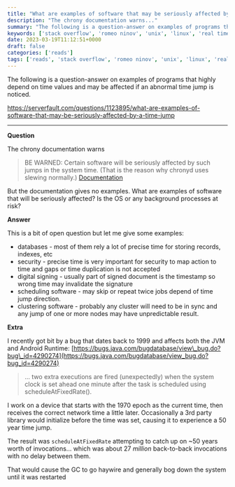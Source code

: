 ```yaml
---
title: "What are examples of software that may be seriously affected by a time jump?"
description: "The chrony documentation warns..."
summary: "The following is a question-answer on examples of programs that highly depend on time values and may be affected if an abnormal time jump is noticed."
keywords: ['stack overflow', 'romeo ninov', 'unix', 'linux', 'real time', 'chrony']
date: 2023-03-19T11:12:51+0000
draft: false
categories: ['reads']
tags: ['reads', 'stack overflow', 'romeo ninov', 'unix', 'linux', 'real time', 'chrony']
---
```


The following is a question-answer on examples of programs that highly depend on time values and may be affected if an abnormal time jump is noticed.

https://serverfault.com/questions/1123895/what-are-examples-of-software-that-may-be-seriously-affected-by-a-time-jump

---

**Question**

The chrony documentation warns

> BE WARNED: Certain software will be seriously affected by such jumps in the system time. (That is the reason why chronyd uses slewing normally.) [Documentation](https://chrony.tuxfamily.org/doc/3.5/chronyc.html)

But the documentation gives no examples. What are examples of software that will be seriously affected? Is the OS or any background processes at risk?

**Answer**

This is a bit of open question but let me give some examples:

*   databases - most of them rely a lot of precise time for storing records, indexes, etc
*   security - precise time is very important for security to map action to time and gaps or time duplication is not accepted
*   digital signing - usually part of signed document is the timestamp so wrong time may invalidate the signature
*   scheduling software - may skip or repeat twice jobs depend of time jump direction.
*   clustering software - probably any cluster will need to be in sync and any jump of one or more nodes may have unpredictable result.

**Extra**

I recently got bit by a bug that dates back to 1999 and affects both the JVM and Android Runtime: [https://bugs.java.com/bugdatabase/view\_bug.do?bug\_id=4290274](https://bugs.java.com/bugdatabase/view_bug.do?bug_id=4290274)

> ... two extra executions are fired (unexpectedly) when the system clock is set ahead one minute after the task is scheduled using scheduleAtFixedRate().

I work on a device that starts with the 1970 epoch as the current time, then receives the correct network time a little later. Occasionally a 3rd party library would initialize before the time was set, causing it to experience a 50 year time jump.

The result was `scheduleAtFixedRate` attempting to catch up on ~50 years worth of invocations... which was about 27 _million_ back-to-back invocations with no delay between them.

That would cause the GC to go haywire and generally bog down the system until it was restarted